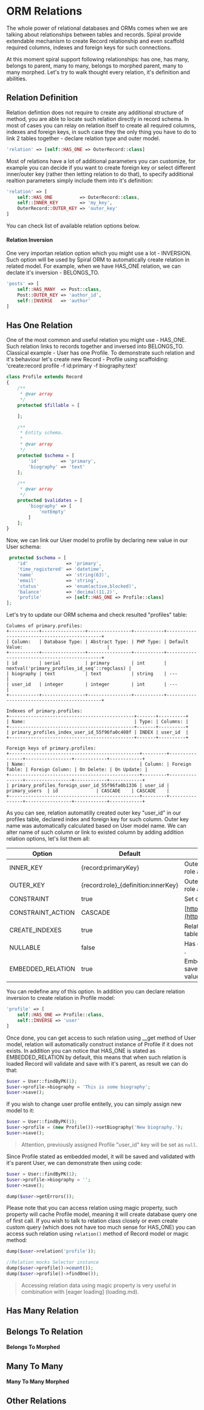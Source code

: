# ORM Relations
The whole power of relational databases and ORMs comes when we are talking about relationships between tables and records. Spiral provide extendable mechanism to create Record relationship and even scaffold required columns, indexes and foreign keys for such connections.

At this moment spiral support following relationships: has one, has many, belongs to parent, many to many, belongs to morphed parent, many to many morphed. Let's try to walk thought every relation, it's definition and abilities.

## Relation Definition
Relation defintion does not require to create any additional structure of method, you are able to locate such relation directly in record schema. In most of cases you can relay on relation itself to create all required columns, indexes and foreign keys, in such case they the only thing you have to do to link 2 tables together - declare relation type and outer model.

```php
'relation' => [self::HAS_ONE => OuterRecord::class]
```

Most of relations have a lot of additional parameters you can customize, for example you can decide if you want to create foreign key or select different inner/outer key (rather then letting relation to do that), to specify additional realtion parameters simply include them into it's definition:

```php
'relation' => [
    self::HAS_ONE          => OuterRecord::class,
    self::INNER_KEY        => 'my_key',
    OuterRecord::OUTER_KEY => 'outer_key'
]
```

You can check list of available relation options below.

#### Relation Inversion
One very importan relation option which you might use a lot - INVERSION. Such option will be used by Spiral ORM to automatically create relation in related model. For example, when we have HAS_ONE relation, we can declate it's inversion - BELONGS_TO.

```php
'posts' => [
    self::HAS_MANY  => Post::class,
    Post::OUTER_KEY => 'author_id',
    self::INVERSE   => 'author'
]
```

## Has One Relation
One of the most common and useful relation you might use - HAS_ONE. Such relation links to records together and inversed into BELONGS_TO. Classical example - User has one Profile. To demonstrate such relation and it's behaviour let's create new Record - Profile using scaffolding: 'create:record profile -f id:primary -f biography:text'

```php
class Profile extends Record
{
    /**
     * @var array
     */
    protected $fillable = [

    ];

    /**
     * Entity schema.
     *
     * @var array
     */
    protected $schema = [
        'id'        => 'primary',
        'biography' => 'text'
    ];

    /**
     * @var array
     */
    protected $validates = [
        'biography' => [
            'notEmpty'
        ]
    ];
}
```

Now, we can link our User model to profile by declaring new value in our User schema:

```php
 protected $schema = [
    'id'              => 'primary',
    'time_registered' => 'datetime',
    'name'            => 'string(63)',
    'email'           => 'string',
    'status'          => 'enum(active,blocked)',
    'balance'         => 'decimal(11,2)',
    'profile'         => [self::HAS_ONE => Profile::class]
];
```

Let's try to update our ORM schema and check resulted "profiles" table:

```
Columns of primary.profiles:
+-----------+----------------+----------------+-----------+----------------------------------------------+
| Column:   | Database Type: | Abstract Type: | PHP Type: | Default Value:                               |
+-----------+----------------+----------------+-----------+----------------------------------------------+
| id        | serial         | primary        | int       | nextval('primary_profiles_id_seq'::regclass) |
| biography | text           | text           | string    | ---                                          |
| user_id   | integer        | integer        | int       | ---                                          |
+-----------+----------------+----------------+-----------+----------------------------------------------+

Indexes of primary.profiles:
+----------------------------------------------+-------+----------+
| Name:                                        | Type: | Columns: |
+----------------------------------------------+-------+----------+
| primary_profiles_index_user_id_55f96fa0c408f | INDEX | user_id  |
+----------------------------------------------+-------+----------+

Foreign keys of primary.profiles:
+------------------------------------------------+---------+----------------+-----------------+------------+------------+
| Name:                                          | Column: | Foreign Table: | Foreign Column: | On Delete: | On Update: |
+------------------------------------------------+---------+----------------+-----------------+------------+------------+
| primary_profiles_foreign_user_id_55f96fa0b1336 | user_id | primary_users  | id              | CASCADE    | CASCADE    |
+------------------------------------------------+---------+----------------+-----------------+------------+------------+
```

As you can see, relation automatilly created outer key "user_id" in our profiles table, declared index and foreign key for such column. Outer key name was automatically calculated based on User model name. We can alter name of such column or link to existed column by adding addition relation options, let's list them all:

Option            | Default                             | Description
---               | ---                                 | ---
INNER_KEY         | {record:primaryKey}                 | Outer key will be based on parent record role and inner key name (**id**).
OUTER_KEY         | {record:role}_{definition:innerKey} | Outer key will be based on parent record role and inner key name (**user**_**id**).
CONSTRAINT        | true                                | Set constraints (foreign keys) by default.
CONSTRAINT_ACTION | CASCADE                             | [https://en.wikipedia.org/wiki/Foreign_key](https://en.wikipedia.org/wiki/Foreign_key)
CREATE_INDEXES    | true                                | Relation allowed to create indexes in outer table.
NULLABLE          | false                               | Has one counted as not nullable by default .
EMBEDDED_RELATION | true                                | Embedded relations are validated and saved with parent model and can accept values using setFields.

You can redefine any of this option. In addition you can declare relation inversion to create relation in Profile model:

```php
'profile' => [
    self::HAS_ONE => Profile::class,
    self::INVERSE => 'user'
]
```

Once done, you can get access to such relation using __get method of User model, relation will automatically construct instance of Profile if it does not exists. In addition you can notice that HAS_ONE is stated as EMBEDDED_RELATION by default, this means that when such relation is loaded Record will validate and save with it's parent, as result we can do that:

```php
$user = User::findByPK(1);
$user->profile->biography = 'This is some biography';
$user->save();
```

If you wish to change user profile entitelly, you can simply assign new model to it:

```php
$user = User::findByPK(1);
$user->profile = (new Profile())->setBiography('New biography.');
$user->save();
```

> Attention, previously assigned Profile "user_id" key will be set as `null`.

Since Profile stated as embedded model, it will be saved and validated with it's parent User, we can demonstrate then using code:

```php
$user = User::findByPK(1);
$user->profile->biography = '';
$user->save();

dump($user->getErrors());
```

Please note that you can access relation using magic property, such property will cache Profile model, meaning it will create database query one of first call. If you wish to talk to relation class closely or even create custom query (which does not have too much sense for HAS_ONE) you can access such relation using `relation()` method of Record model or magic method:

```php
dump($user->relation('profile'));

//Relation mocks Selector instance
dump($user->profile()->count());
dump($user->profile()->findOne());
```

> Accessing relation data using magic property is very useful in combination with [eager loading] (loading.md).

## Has Many Relation

## Belongs To Relation

#### Belongs To Morphed

## Many To Many

#### Many To Many Morphed

## Other Relations